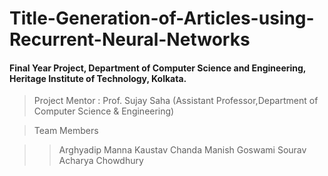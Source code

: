 # Title-Generation-of-Articles-using-Recurrent-Neural-Networks
#### Final Year Project, Department of Computer Science and Engineering, Heritage Institute of Technology, Kolkata.
> Project Mentor : Prof. Sujay Saha (Assistant Professor,Department of Computer Science & Engineering)

> Team Members

>> Arghyadip Manna
>> Kaustav Chanda
>> Manish Goswami
>> Sourav Acharya Chowdhury

